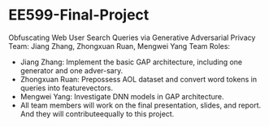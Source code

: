 # EE599-Final-Project
Obfuscating Web User Search Queries via Generative Adversarial Privacy
Team: Jiang Zhang, Zhongxuan Ruan, Mengwei Yang
Team Roles:
* Jiang Zhang:  Implement the basic GAP architecture, including one generator and one adver-sary.
* Zhongxuan Ruan:  Prepossess AOL dataset and convert word tokens in queries into featurevectors.
* Mengwei Yang:  Investigate DNN models in GAP architecture.
* All team members will work on the final presentation, slides, and report.  And they will contributeequally to this project.
